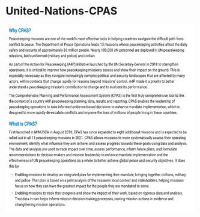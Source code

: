 # United-Nations-CPAS




<img height = "500" width = "800" src = https://github.com/CatherineWang97/United-Nations-CPAS/blob/master/UN_CPAS_1.png /> 
